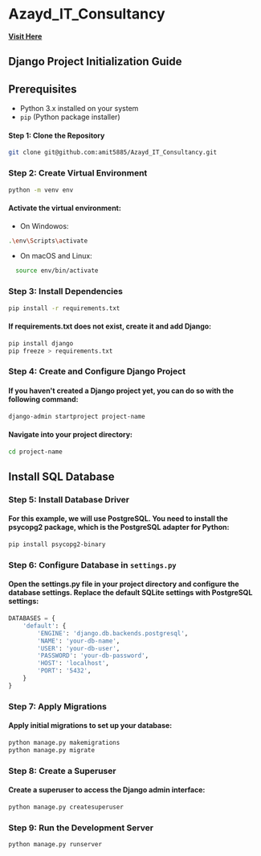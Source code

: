 # Azayd_IT_Consultancy 
**[Visit Here](https://azayd-it-consultancy.onrender.com/)**

## Django Project Initialization Guide

## Prerequisites

- Python 3.x installed on your system
- `pip` (Python package installer)

#### Step 1: Clone the Repository
```bash
git clone git@github.com:amit5885/Azayd_IT_Consultancy.git
```

### Step 2: Create Virtual Environment
```bash
python -m venv env
```
#### Activate the virtual environment:

* On Windowos:
```bash
.\env\Scripts\activate
```
* On macOS and Linux:
```bash
  source env/bin/activate
```
### Step 3: Install Dependencies
```bash
pip install -r requirements.txt
```
#### If requirements.txt does not exist, create it and add Django:
```bash
pip install django
pip freeze > requirements.txt
```

### Step 4: Create and Configure Django Project
#### If you haven't created a Django project yet, you can do so with the following command:
```bash
django-admin startproject project-name
```
#### Navigate into your project directory:
```bash
cd project-name
```

## Install SQL Database

### Step 5: Install Database Driver
#### For this example, we will use PostgreSQL. You need to install the psycopg2 package, which is the PostgreSQL adapter for Python:
```bash
pip install psycopg2-binary
```
### Step 6: Configure Database in `settings.py`
#### Open the settings.py file in your project directory and configure the database settings. Replace the default SQLite settings with PostgreSQL settings:
```python
DATABASES = {
    'default': {
        'ENGINE': 'django.db.backends.postgresql',
        'NAME': 'your-db-name',
        'USER': 'your-db-user',
        'PASSWORD': 'your-db-password',
        'HOST': 'localhost',
        'PORT': '5432',
    }
}
```

### Step 7: Apply Migrations
#### Apply initial migrations to set up your database:
```bash
python manage.py makemigrations
python manage.py migrate
```
### Step 8: Create a Superuser
#### Create a superuser to access the Django admin interface:
```bash
python manage.py createsuperuser
```

### Step 9: Run the Development Server
```bash
python manage.py runserver
```



